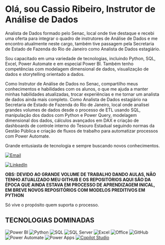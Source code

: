 # Olá, sou Cassio Ribeiro, Instrutor de Análise de Dados

Analista de Dados formado pelo Senac, local onde tive destaque e recebi uma oferta para integrar o quadro de instrutores de Análise de Dados e me encontro atualmente neste cargo, também tive passagem pela Secretaria de Estado de Fazenda do Rio de Janeiro como Analista de Dados estagiário.

Sou capacitado em uma variedade de tecnologias, incluindo Python, SQL, Excel, Power Automate e em especial Power BI. Também tenho competências com modelagem dimensional de dados, visualização de dados e storytelling orientado a dados.

Como Instrutor de Análise de Dados no Senac, compartilho meus conhecimentos e habilidades com os alunos, o que me ajuda a manter minhas habilidades atualizadas, trocar experiências e me tornar um analista de dados ainda mais completo.
Como Analista de Dados estagiário na Secretaria de Estado de Fazenda do Rio de Janeiro, local onde analisei grandes volumes de dados desde o processo de ETL usando SQL, manipulação dos dados com Python e Power Query, modelagem dimensional dos dados, cálculos avançados em DAX e criação de dashboards de controle interno do Tesouro Estadual seguindo normas da Gestão Pública e criação  de fluxos de trabalho para automatizar processos com Power Automate.

Grande entusiasta de tecnologia e sempre buscando novos conhecimentos.

[![Email](https://img.shields.io/badge/Email-D14836?style=for-the-badge&logo=gmail&logoColor=white)](mailto:cassioribeiro90@outlook.com)


[![LinkedIn](https://img.shields.io/badge/LinkedIn-0077B5?style=for-the-badge&logo=linkedin&logoColor=white)](https://www.linkedin.com/in/cassiocpr/)

**OBS: DEVIDO AO GRANDE VOLUME DE TRABALHO DANDO AULAS, NÃO TENHO ATUALIZADO MEU GITHUB E OS REPOSITÓRIOS AQUI SÃO DA ÉPOCA QUE AINDA ESTAVA EM PROCESSO DE APRENDIZAGEM INICAL, EM BREVE NOVOS REPOSITÓRIOS COM MODELOS PREDITIVOS EM PYTHON**

Só vive o propósito quem suporta o processo.

## TECNOLOGIAS DOMINADAS

![Power BI](https://img.shields.io/badge/Power%20BI-F2C811?style=for-the-badge&logo=power%20bi&logoColor=white)
![Python](https://img.shields.io/badge/Python-3776AB?style=for-the-badge&logo=python&logoColor=white)
![SQL](https://img.shields.io/badge/SQL-4479A1?style=for-the-badge&logo=sql&logoColor=white)
![SQL Server](https://img.shields.io/badge/SQL%20Server-CC2927?style=for-the-badge&logo=microsoft%20sql%20server&logoColor=white)
![Excel](https://img.shields.io/badge/Excel-217346?style=for-the-badge&logo=microsoft%20excel&logoColor=white)
![Office](https://img.shields.io/badge/Microsoft%20Office-D83B01?style=for-the-badge&logo=microsoft%20office&logoColor=white)
![GitHub](https://img.shields.io/badge/GitHub-181717?style=for-the-badge&logo=github&logoColor=white)
![Power Automate](https://img.shields.io/badge/Power%20Automate-0066FF?style=for-the-badge&logo=power%20automate&logoColor=white)
![Power Apps](https://img.shields.io/badge/Power%20Apps-742774?style=for-the-badge&logo=power%20apps&logoColor=white)
[![Copilot Studio](https://img.shields.io/badge/Copilot%20Studio-0078D4?style=for-the-badge&logo=microsoft&logoColor=white)](https://www.microsoft.com/en-us/microsoft-365/copilot)


